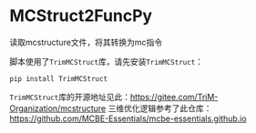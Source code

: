 # MCStruct2FuncPy

读取mcstructure文件，将其转换为mc指令

脚本使用了`TrimMCStruct`库，请先安装`TrimMCStruct`：

```
pip install TrimMCStruct
```

`TrimMCStruct`库的开源地址见此：https://gitee.com/TriM-Organization/mcstructure
三维优化逻辑参考了此仓库：https://github.com/MCBE-Essentials/mcbe-essentials.github.io
